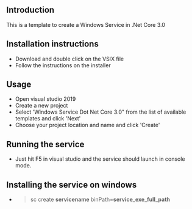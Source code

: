 ## Introduction
This is a template to create a Windows Service in .Net Core 3.0

## Installation instructions
- Download and double click on the VSIX file
- Follow the instructions on the installer

## Usage
- Open visual studio 2019
- Create a new project
- Select 'Windows Service Dot Net Core 3.0" from the list of available templates and click 'Next'
- Choose your project location and name and click 'Create'

## Running the service
- Just hit F5 in visual studio and the service should launch in console mode.

## Installing the service on windows
- > sc create **servicename** binPath=**service_exe_full_path**
